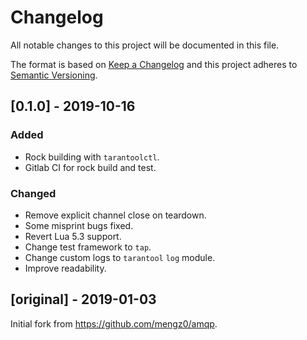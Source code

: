 # Changelog
All notable changes to this project will be documented in this file.

The format is based on [Keep a Changelog](http://keepachangelog.com/en/1.0.0/)
and this project adheres to [Semantic Versioning](http://semver.org/spec/v2.0.0.html).

## [0.1.0] - 2019-10-16
### Added
- Rock building with `tarantoolctl`.
- Gitlab CI for rock build and test.

### Changed
- Remove explicit channel close on teardown.
- Some misprint bugs fixed.
- Revert Lua 5.3 support.
- Change test framework to `tap`.
- Change custom logs to `tarantool` `log` module.
- Improve readability.

## [original] - 2019-01-03
Initial fork from  https://github.com/mengz0/amqp.
